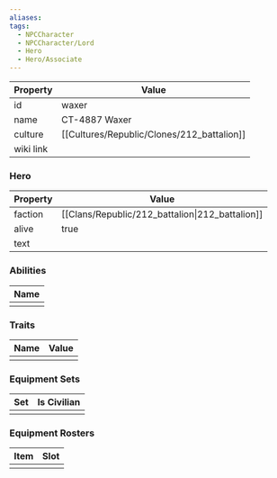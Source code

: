 ```yaml
---
aliases: 
tags:
  - NPCCharacter
  - NPCCharacter/Lord
  - Hero
  - Hero/Associate
---
```


| Property  | Value             |
| :-------- | ----------------- |
| id        | waxer             |
| name      | CT-4887 Waxer     |
| culture   | [[Cultures/Republic/Clones/212_battalion]] |
| wiki link |                   |
### Hero
| Property | Value                                           |
| -------- | ----------------------------------------------- |
| faction  | [[Clans/Republic/212_battalion\|212_battalion]] |
| alive    | true                                            |
| text     |                                                 |

### Abilities
| Name |
| :--: |
|      |

### Traits
| Name | Value |
| ---- | ----- |
|      |       |

### Equipment Sets
| Set | Is Civilian |
| --- | ----------- |
|     |             |

### Equipment Rosters
| Item | Slot |
| ---- | ---- |
|      |      |
